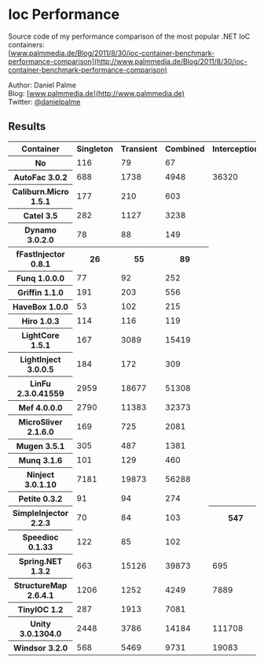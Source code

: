 Ioc Performance
===============

Source code of my performance comparison of the most popular .NET IoC containers:  
[www.palmmedia.de/Blog/2011/8/30/ioc-container-benchmark-performance-comparison](http://www.palmmedia.de/Blog/2011/8/30/ioc-container-benchmark-performance-comparison)

Author: Daniel Palme  
Blog: [www.palmmedia.de](http://www.palmmedia.de)  
Twitter: [@danielpalme](http://twitter.com/danielpalme)  

Results
-------
<table>
<tr><th>Container</th><th>Singleton</th><th>Transient</th><th>Combined</th><th>Interception</th></tr>
<tr><th>No</th><td>116</td><td>79</td><td>67</td><td></td></tr>
<tr><th>AutoFac 3.0.2</th><td>688</td><td>1738</td><td>4948</td><td>36320</td></tr>
<tr><th>Caliburn.Micro 1.5.1</th><td>177</td><td>210</td><td>603</td><td></td></tr>
<tr><th>Catel 3.5</th><td>282</td><td>1127</td><td>3238</td><td></td></tr>
<tr><th>Dynamo 3.0.2.0</th><td>78</td><td>88</td><td>149</td><td></td></tr>
<tr><th>fFastInjector 0.8.1</th><th>26</th><th>55</th><th>89</th><td></td></tr>
<tr><th>Funq 1.0.0.0</th><td>77</td><td>92</td><td>252</td><td></td></tr>
<tr><th>Griffin 1.1.0</th><td>191</td><td>203</td><td>556</td><td></td></tr>
<tr><th>HaveBox 1.0.0</th><td>53</td><td>102</td><td>215</td><td></td></tr>
<tr><th>Hiro 1.0.3</th><td>114</td><td>116</td><td>119</td><td></td></tr>
<tr><th>LightCore 1.5.1</th><td>167</td><td>3089</td><td>15419</td><td></td></tr>
<tr><th>LightInject 3.0.0.5</th><td>184</td><td>172</td><td>309</td><td></td></tr>
<tr><th>LinFu 2.3.0.41559</th><td>2959</td><td>18677</td><td>51308</td><td></td></tr>
<tr><th>Mef 4.0.0.0</th><td>2790</td><td>11383</td><td>32373</td><td></td></tr>
<tr><th>MicroSliver 2.1.6.0</th><td>169</td><td>725</td><td>2081</td><td></td></tr>
<tr><th>Mugen 3.5.1</th><td>305</td><td>487</td><td>1381</td><td></td></tr>
<tr><th>Munq 3.1.6</th><td>101</td><td>129</td><td>460</td><td></td></tr>
<tr><th>Ninject 3.0.1.10</th><td>7181</td><td>19873</td><td>56288</td><td></td></tr>
<tr><th>Petite 0.3.2</th><td>91</td><td>94</td><td>274</td><td></td></tr>
<tr><th>SimpleInjector 2.2.3</th><td>70</td><td>84</td><td>103</td><th>547</th></tr>
<tr><th>Speedioc 0.1.33</th><td>122</td><td>85</td><td>102</td><td></td></tr>
<tr><th>Spring.NET 1.3.2</th><td>663</td><td>15126</td><td>39873</td><td>695</td></tr>
<tr><th>StructureMap 2.6.4.1</th><td>1206</td><td>1252</td><td>4249</td><td>7889</td></tr>
<tr><th>TinyIOC 1.2</th><td>287</td><td>1913</td><td>7081</td><td></td></tr>
<tr><th>Unity 3.0.1304.0</th><td>2448</td><td>3786</td><td>14184</td><td>111708</td></tr>
<tr><th>Windsor 3.2.0</th><td>568</td><td>5469</td><td>9731</td><td>19083</td></tr>
</table>
